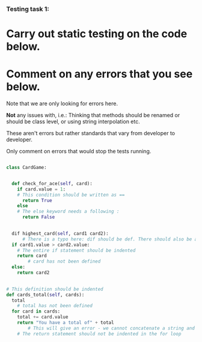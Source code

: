 ### Testing task 1:

# Carry out static testing on the code below.
# Comment on any errors that you see below.

Note that we are only looking for errors here.

**Not** any issues with, i.e.: 
Thinking that methods should be renamed or should be class level, or using string interpolation etc. 

These aren't errors but rather standards that vary from developer to developer. 

Only comment on errors that would stop the tests running.

```python

class CardGame:


  def check_for_ace(self, card):
    if card.value = 1:
    # This condition should be written as == 
      return True
    else
    # The else keyword needs a following :
      return False
   

  dif highest_card(self, card1 card2):
	  # There is a typo here: dif should be def. There should also be a comma between card1 & card2
  if card1.value > card2.value:
    # The entire if statement should be indented
    return card
		# card has not been defined
  else:
    return card2
  

# This definition should be indented
def cards_total(self, cards):
  total
	# total has not been defined
  for card in cards:
    total += card.value
    return "You have a total of" + total
		# This will give an error - we cannot concatenate a string and int.
    # The return statement should not be indented in the for loop
  
```
